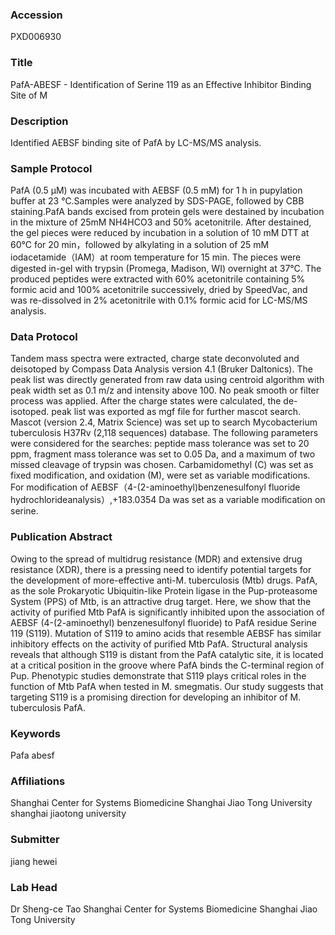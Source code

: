 ### Accession
PXD006930

### Title
PafA-ABESF -  Identification of Serine 119 as an Effective Inhibitor Binding Site of M

### Description
Identified AEBSF binding site of PafA by LC-MS/MS analysis.

### Sample Protocol
PafA (0.5 μM) was incubated with AEBSF (0.5 mM) for 1 h in pupylation buffer at 23 ℃.Samples were analyzed by SDS-PAGE, followed by CBB staining.PafA bands excised from protein gels were destained by incubation in the mixture of 25mM NH4HCO3 and 50% acetonitrile. After destained, the gel pieces were reduced by incubation in a solution of 10 mM DTT at 60°C for 20 min，followed by alkylating in a solution of 25 mM iodacetamide（IAM）at room temperature for 15 min. The pieces were digested in-gel with trypsin (Promega, Madison, WI) overnight at 37°C. The produced peptides were extracted with 60% acetonitrile containing 5% formic acid and 100% acetonitrile successively, dried by SpeedVac, and was re-dissolved in 2% acetonitrile with 0.1% formic acid for LC-MS/MS analysis.

### Data Protocol
Tandem mass spectra were extracted, charge state deconvoluted and deisotoped by Compass Data Analysis version 4.1 (Bruker Daltonics). The peak list was directly generated from raw data using centroid algorithm with peak width set as 0.1 m/z and intensity above 100. No peak smooth or filter process was applied. After the charge states were calculated, the de-isotoped. peak list was exported as mgf file for further mascot search. Mascot (version 2.4, Matrix Science) was set up to search Mycobacterium tuberculosis H37Rv (2,118 sequences) database. The following parameters were considered for the searches: peptide mass tolerance was set to 20 ppm, fragment mass tolerance was set to 0.05 Da, and a maximum of two missed cleavage of trypsin was chosen. Carbamidomethyl (C) was set as fixed modification, and oxidation (M), were set as variable modifications. For modification of AEBSF（4-(2-aminoethyl)benzenesulfonyl fluoride hydrochlorideanalysis）,+183.0354 Da was set as a variable modiﬁcation on serine.

### Publication Abstract
Owing to the spread of multidrug resistance (MDR) and extensive drug resistance (XDR), there is a pressing need to identify potential targets for the development of more-effective anti-M. tuberculosis (Mtb) drugs. PafA, as the sole Prokaryotic Ubiquitin-like Protein ligase in the Pup-proteasome System (PPS) of Mtb, is an attractive drug target. Here, we show that the activity of purified Mtb PafA is significantly inhibited upon the association of AEBSF (4-(2-aminoethyl) benzenesulfonyl fluoride) to PafA residue Serine 119 (S119). Mutation of S119 to amino acids that resemble AEBSF has similar inhibitory effects on the activity of purified Mtb PafA. Structural analysis reveals that although S119 is distant from the PafA catalytic site, it is located at a critical position in the groove where PafA binds the C-terminal region of Pup. Phenotypic studies demonstrate that S119 plays critical roles in the function of Mtb PafA when tested in M. smegmatis. Our study suggests that targeting S119 is a promising direction for developing an inhibitor of M. tuberculosis PafA.

### Keywords
Pafa abesf

### Affiliations
Shanghai Center for Systems Biomedicine  Shanghai Jiao Tong University
shanghai jiaotong university 

### Submitter
jiang hewei

### Lab Head
Dr Sheng-ce Tao
Shanghai Center for Systems Biomedicine  Shanghai Jiao Tong University


